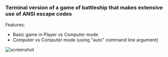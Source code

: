 ### Terminal version of a game of battleship that makes extensive use of ANSI escape codes

Features:
* Basic game in Player vs Computer mode
* Computer vs Computer mode (using "auto" command line argument)

![screenshot](https://user-images.githubusercontent.com/15280154/109430308-59833f00-7a09-11eb-8970-8295416da0fe.jpg)
